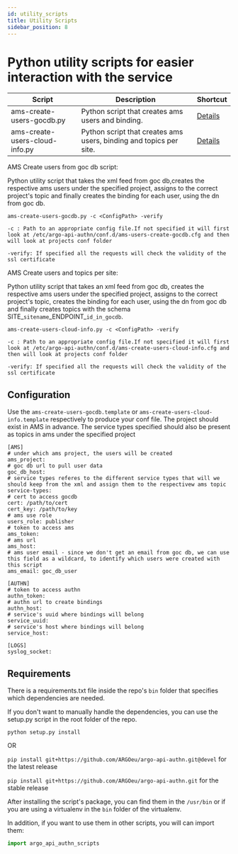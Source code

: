 ```yaml
---
id: utility_scripts
title: Utility Scripts
sidebar_position: 8
---
```


# Python utility scripts for easier interaction with the service

| Script | Description | Shortcut |
|--------|-------------|---------- |
| ams-create-users-gocdb.py | Python script that creates ams users and binding.| [Details](#ams-create-users-gocdb) |
| ams-create-users-cloud-info.py | Python script that creates ams users, binding and topics per site.| [Details](#ams-create-users-cloud-info) |

<a id="ams-create-users-gocdb"></a>
AMS Create users from goc db script:


Python utility script that takes the xml feed from goc db,creates the respective
ams users under the specified project, assigns to the correct project's topic and
finally creates the binding for each user, using the dn from goc db.

`ams-create-users-gocdb.py -c <ConfigPath> -verify`

`-c : Path to an appropriate config file.If not specified
it will first look at /etc/argo-api-authn/conf.d/ams-users-create-gocdb.cfg
and then will look at projects conf folder`

`-verify: If specified all the requests will check the validity of the ssl certificate`

<a id="ams-create-users-cloud-info"></a>
AMS Create users and topics per site:


Python utility script that takes an xml feed from goc db, creates the respective
ams users under the specified project, assigns to the correct project's topic, 
creates the binding for each user, using the dn from goc db and finally creates 
topics with the schema SITE\_`sitename`\_ENDPOINT\_`id_in_gocdb`.

`ams-create-users-cloud-info.py -c <ConfigPath> -verify`

`-c : Path to an appropriate config file.If not specified
it will first look at /etc/argo-api-authn/conf.d/ams-create-users-cloud-info.cfg
and then will look at projects conf folder`

`-verify: If specified all the requests will check the validity of the ssl certificate`

## Configuration
Use the `ams-create-users-gocdb.template` or `ams-create-users-cloud-info.template`
respectively to produce your conf file.
The project should exist in AMS in advance.
The service types specified should also be present as topics in ams under the specified project
```buildoutcfg
[AMS]
# under which ams project, the users will be created
ams_project:
# goc db url to pull user data
goc_db_host:
# service types referes to the different service types that will we should keep from the xml and assign them to the respectivew ams topic 
service-types:
# cert to access gocdb
cert: /path/to/cert
cert_key: /path/to/key
# ams use role
users_role: publisher
# token to access ams
ams_token:
# ams url
ams_host:
# ams user email - since we don't get an email from goc db, we can use this field as a wildcard, to identify which users were created with this script
ams_email: goc_db_user

[AUTHN]
# token to access authn
authn_token:
# authn url to create bindings
authn_host: 
# service's uuid where bindings will belong
service_uuid:
# service's host where bindings will belong
service_host:

[LOGS]
syslog_socket:
```

## Requirements
There is a requirements.txt file inside the repo's `bin` folder that specifies which dependencies are needed.

If you don't want to manually handle the dependencies, you can use the setup.py script in the root folder of the repo.

`python setup.py install`  

OR

`pip install git+https://github.com/ARGOeu/argo-api-authn.git@devel` for the latest release

`pip install git+https://github.com/ARGOeu/argo-api-authn.git` for the stable release


After installing the script's package, you can find them in the `/usr/bin` or if you are using a virtualenv in the `bin` folder of the virtualenv.

In addition, if you want to use them in other scripts, you will can import them:
```python
import argo_api_authn_scripts   
```
